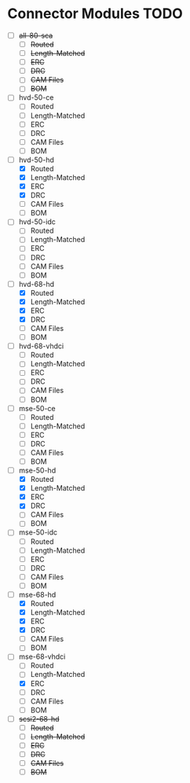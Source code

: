# Connector Modules TODO

- [ ] ~~all-80-sca~~
  - [ ] ~~Routed~~
  - [ ] ~~Length-Matched~~
  - [ ] ~~ERC~~
  - [ ] ~~DRC~~
  - [ ] ~~CAM Files~~
  - [ ] ~~BOM~~
- [ ] hvd-50-ce
  - [ ] Routed
  - [ ] Length-Matched
  - [ ] ERC
  - [ ] DRC
  - [ ] CAM Files
  - [ ] BOM
- [ ] hvd-50-hd
  - [x] Routed
  - [x] Length-Matched
  - [x] ERC
  - [x] DRC
  - [ ] CAM Files
  - [ ] BOM
- [ ] hvd-50-idc
  - [ ] Routed
  - [ ] Length-Matched
  - [ ] ERC
  - [ ] DRC
  - [ ] CAM Files
  - [ ] BOM
- [ ] hvd-68-hd
  - [x] Routed
  - [x] Length-Matched
  - [x] ERC
  - [x] DRC
  - [ ] CAM Files
  - [ ] BOM
- [ ] hvd-68-vhdci
  - [ ] Routed
  - [ ] Length-Matched
  - [ ] ERC
  - [ ] DRC
  - [ ] CAM Files
  - [ ] BOM
- [ ] mse-50-ce
  - [ ] Routed
  - [ ] Length-Matched
  - [ ] ERC
  - [ ] DRC
  - [ ] CAM Files
  - [ ] BOM
- [ ] mse-50-hd
  - [x] Routed
  - [x] Length-Matched
  - [x] ERC
  - [x] DRC
  - [ ] CAM Files
  - [ ] BOM
- [ ] mse-50-idc
  - [ ] Routed
  - [ ] Length-Matched
  - [ ] ERC
  - [ ] DRC
  - [ ] CAM Files
  - [ ] BOM
- [ ] mse-68-hd
  - [x] Routed
  - [x] Length-Matched
  - [x] ERC
  - [x] DRC
  - [ ] CAM Files
  - [ ] BOM
- [ ] mse-68-vhdci
  - [ ] Routed
  - [ ] Length-Matched
  - [X] ERC
  - [ ] DRC
  - [ ] CAM Files
  - [ ] BOM
- [ ] ~~scsi2-68-hd~~
  - [ ] ~~Routed~~
  - [ ] ~~Length-Matched~~
  - [ ] ~~ERC~~
  - [ ] ~~DRC~~
  - [ ] ~~CAM Files~~
  - [ ] ~~BOM~~

